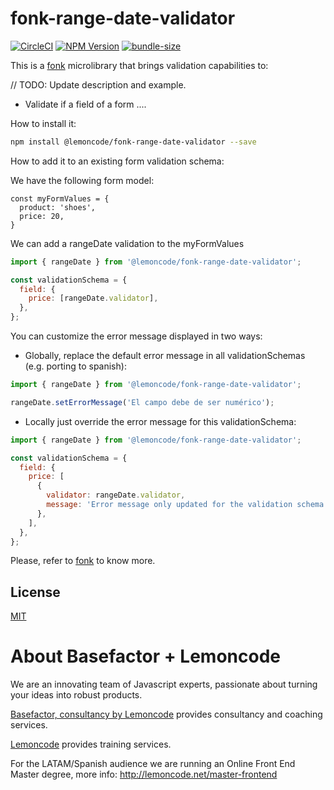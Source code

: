 # fonk-range-date-validator

[![CircleCI](https://badgen.net/github/status/Lemoncode/fonk-range-date-validator/master?icon=circleci&label=circleci)](https://circleci.com/gh/Lemoncode/fonk-range-date-validator/tree/master)
[![NPM Version](https://badgen.net/npm/v/@lemoncode/fonk-range-date-validator?icon=npm&label=npm)](https://www.npmjs.com/package/@lemoncode/fonk-range-date-validator)
[![bundle-size](https://badgen.net/bundlephobia/min/@lemoncode/fonk-range-date-validator)](https://bundlephobia.com/result?p=@lemoncode/fonk-range-date-validator)

This is a [fonk](https://github.com/Lemoncode/fonk) microlibrary that brings validation capabilities to:

// TODO: Update description and example.

- Validate if a field of a form ....

How to install it:

```bash
npm install @lemoncode/fonk-range-date-validator --save
```

How to add it to an existing form validation schema:

We have the following form model:

```
const myFormValues = {
  product: 'shoes',
  price: 20,
}
```

We can add a rangeDate validation to the myFormValues

```javascript
import { rangeDate } from '@lemoncode/fonk-range-date-validator';

const validationSchema = {
  field: {
    price: [rangeDate.validator],
  },
};
```

You can customize the error message displayed in two ways:

- Globally, replace the default error message in all validationSchemas (e.g. porting to spanish):

```javascript
import { rangeDate } from '@lemoncode/fonk-range-date-validator';

rangeDate.setErrorMessage('El campo debe de ser numérico');
```

- Locally just override the error message for this validationSchema:

```javascript
import { rangeDate } from '@lemoncode/fonk-range-date-validator';

const validationSchema = {
  field: {
    price: [
      {
        validator: rangeDate.validator,
        message: 'Error message only updated for the validation schema',
      },
    ],
  },
};
```

Please, refer to [fonk](https://github.com/Lemoncode/fonk) to know more.

## License

[MIT](./LICENSE)

# About Basefactor + Lemoncode

We are an innovating team of Javascript experts, passionate about turning your ideas into robust products.

[Basefactor, consultancy by Lemoncode](http://www.basefactor.com) provides consultancy and coaching services.

[Lemoncode](http://lemoncode.net/services/en/#en-home) provides training services.

For the LATAM/Spanish audience we are running an Online Front End Master degree, more info: http://lemoncode.net/master-frontend
